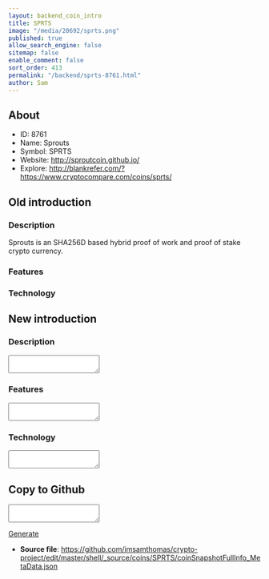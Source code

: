 ```yaml
---
layout: backend_coin_intro
title: SPRTS
image: "/media/20692/sprts.png"
published: true
allow_search_engine: false
sitemap: false
enable_comment: false
sort_order: 413
permalink: "/backend/sprts-8761.html"
author: Sam
---
```


## About

- ID: 8761
- Name: Sprouts
- Symbol: SPRTS
- Website: http://sproutcoin.github.io/
- Explore: http://blankrefer.com/?https://www.cryptocompare.com/coins/sprts/


## Old introduction

### Description

<p>Sprouts is an SHA256D based hybrid proof of work and proof of stake crypto currency.</p>

### Features


### Technology




## New introduction


### Description
<textarea id="meta_description" name="description"></textarea>

### Features
<textarea id="meta_features" name="features"></textarea>

### Technology
<textarea id="meta_technology" name="technology"></textarea>


## Copy to Github

<textarea id="coinsnapshotfullinfo_metadata"></textarea>

<a href="#gen" onclick="generateMetaDatJson()">Generate</a>

- **Source file**: <a href="https://github.com/imsamthomas/crypto-project/edit/master/shell/_source/coins/SPRTS/coinSnapshotFullInfo_MetaData.json">https://github.com/imsamthomas/crypto-project/edit/master/shell/_source/coins/SPRTS/coinSnapshotFullInfo_MetaData.json</a>

